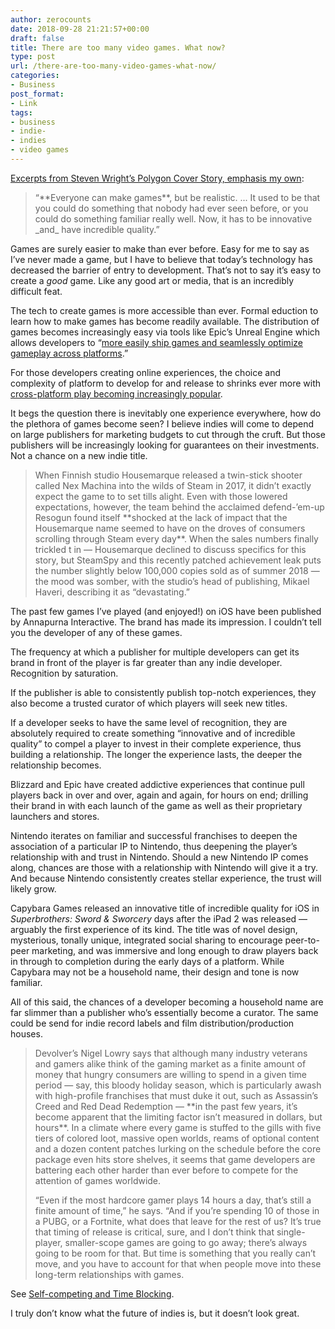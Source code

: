 ```yaml
---
author: zerocounts
date: 2018-09-28 21:21:57+00:00
draft: false
title: There are too many video games. What now?
type: post
url: /there-are-too-many-video-games-what-now/
categories:
- Business
post_format:
- Link
tags:
- business
- indie-
- indies
- video games
---
```


[Excerpts from Steven Wright’s Polygon Cover Story, emphasis my own](https://www.polygon.com/2018/9/28/17911372/there-are-too-many-video-games-what-now-indiepocalypse):


<blockquote>“**Everyone can make games**, but be realistic. ... It used to be that you could do something that nobody had ever seen before, or you could do something familiar really well. Now, it has to be innovative _and_ have incredible quality.”

</blockquote>

Games are surely easier to make than ever before. Easy for me to say as I’ve never made a game, but I have to believe that today’s technology has decreased the barrier of entry to development. That’s not to say it’s easy to create a _good_ game. Like any good art or media, that is an incredibly difficult feat.

The tech to create games is more accessible than ever. Formal eduction to learn how to make games has become readily available. The distribution of games becomes increasingly easy via tools like Epic’s Unreal Engine which allows developers to “[more easily ship games and seamlessly optimize gameplay across platforms](https://www.unrealengine.com/en-US/blog/unreal-engine-4-20-released).”

For those developers creating online experiences, the choice and complexity of platform to develop for and release to shrinks ever more with [cross-platform play becoming increasingly popular](https://www.zerocounts.net/business/cross-platform-play-coming-to-ps4-starting-with-fortnite/).

It begs the question there is inevitably one experience everywhere, how do the plethora of games become seen? I believe indies will come to depend on large publishers for marketing budgets to cut through the cruft. But those publishers will be increasingly looking for guarantees on their investments. Not a chance on a new indie title.


<blockquote>When Finnish studio Housemarque released a twin-stick shooter called Nex Machina into the wilds of Steam in 2017, it didn’t exactly expect the game to to set tills alight. Even with those lowered expectations, however, the team behind the acclaimed defend-’em-up Resogun found itself **shocked at the lack of impact that the Housemarque name seemed to have on the droves of consumers scrolling through Steam every day**. When the sales numbers finally trickled t in — Housemarque declined to discuss specifics for this story, but SteamSpy and this recently patched achievement leak puts the number slightly below 100,000 copies sold as of summer 2018 — the mood was somber, with the studio’s head of publishing, Mikael Haveri, describing it as “devastating.”

</blockquote>

The past few games I’ve played (and enjoyed!) on iOS have been published by Annapurna Interactive. The brand has made its impression. I couldn’t tell you the developer of any of these games.

The frequency at which a publisher for multiple developers can get its brand in front of the player is far greater than any indie developer. Recognition by saturation.

If the publisher is able to consistently publish top-notch experiences, they also become a trusted curator of which players will seek new titles.

If a developer seeks to have the same level of recognition, they are absolutely required to create something “innovative and of incredible quality” to compel a player to invest in their complete experience, thus building a relationship. The longer the experience lasts, the deeper the relationship becomes.

Blizzard and Epic have created addictive experiences that continue pull players back in over and over, again and again, for hours on end; drilling their brand in with each launch of the game as well as their proprietary launchers and stores.

Nintendo iterates on familiar and successful franchises to deepen the association of a particular IP to Nintendo, thus deepening the player’s relationship with and trust in Nintendo. Should a new Nintendo IP comes along, chances are those with a relationship with Nintendo will give it a try. And because Nintendo consistently creates stellar experience, the trust will likely grow.

Capybara Games released an innovative title of incredible quality for iOS in _Superbrothers: Sword & Sworcery_ days after the iPad 2 was released — arguably the first experience of its kind. The title was of novel design, mysterious, tonally unique, integrated social sharing to encourage peer-to-peer marketing, and was immersive and long enough to draw players back in through to completion during the early days of a platform. While Capybara may not be a household name, their design and tone is now familiar.

All of this said, the chances of a developer becoming a household name are far slimmer than a publisher who’s essentially become a curator. The same could be send for indie record labels and film distribution/production houses.


<blockquote>Devolver’s Nigel Lowry says that although many industry veterans and gamers alike think of the gaming market as a finite amount of money that hungry consumers are willing to spend in a given time period — say, this bloody holiday season, which is particularly awash with high-profile franchises that must duke it out, such as Assassin’s Creed and Red Dead Redemption — **in the past few years, it’s become apparent that the limiting factor isn’t measured in dollars, but hours**. In a climate where every game is stuffed to the gills with five tiers of colored loot, massive open worlds, reams of optional content and a dozen content patches lurking on the schedule before the core package even hits store shelves, it seems that game developers are battering each other harder than ever before to compete for the attention of games worldwide.

“Even if the most hardcore gamer plays 14 hours a day, that’s still a finite amount of time,” he says. “And if you’re spending 10 of those in a PUBG, or a Fortnite, what does that leave for the rest of us? It’s true that timing of release is critical, sure, and I don’t think that single-player, smaller-scope games are going to go away; there’s always going to be room for that. But time is something that you really can’t move, and you have to account for that when people move into these long-term relationships with games.

</blockquote>

See [Self-competing and Time Blocking](https://www.zerocounts.net/business/self-competing-and-time-blocking/).

I truly don’t know what the future of indies is, but it doesn’t look great.
